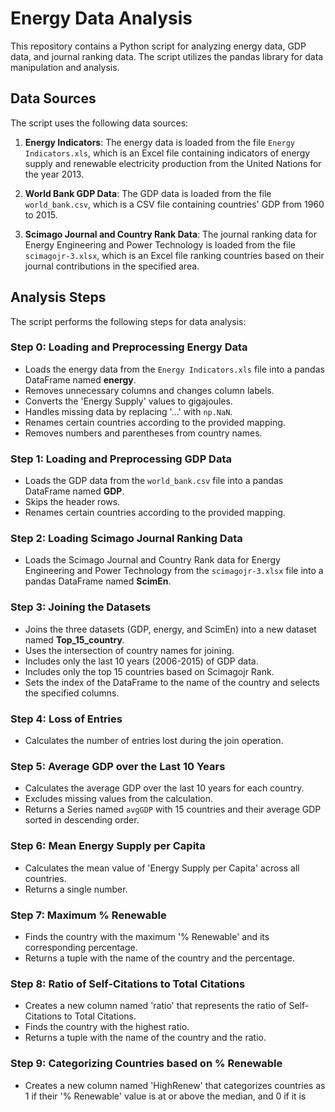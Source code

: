 # Energy Data Analysis

This repository contains a Python script for analyzing energy data, GDP data, and journal ranking data. The script utilizes the pandas library for data manipulation and analysis.

## Data Sources

The script uses the following data sources:

1. **Energy Indicators**: The energy data is loaded from the file `Energy Indicators.xls`, which is an Excel file containing indicators of energy supply and renewable electricity production from the United Nations for the year 2013.

2. **World Bank GDP Data**: The GDP data is loaded from the file `world_bank.csv`, which is a CSV file containing countries' GDP from 1960 to 2015.

3. **Scimago Journal and Country Rank Data**: The journal ranking data for Energy Engineering and Power Technology is loaded from the file `scimagojr-3.xlsx`, which is an Excel file ranking countries based on their journal contributions in the specified area.

## Analysis Steps

The script performs the following steps for data analysis:

### Step 0: Loading and Preprocessing Energy Data

- Loads the energy data from the `Energy Indicators.xls` file into a pandas DataFrame named **energy**.
- Removes unnecessary columns and changes column labels.
- Converts the 'Energy Supply' values to gigajoules.
- Handles missing data by replacing '...' with `np.NaN`.
- Renames certain countries according to the provided mapping.
- Removes numbers and parentheses from country names.

### Step 1: Loading and Preprocessing GDP Data

- Loads the GDP data from the `world_bank.csv` file into a pandas DataFrame named **GDP**.
- Skips the header rows.
- Renames certain countries according to the provided mapping.

### Step 2: Loading Scimago Journal Ranking Data

- Loads the Scimago Journal and Country Rank data for Energy Engineering and Power Technology from the `scimagojr-3.xlsx` file into a pandas DataFrame named **ScimEn**.

### Step 3: Joining the Datasets

- Joins the three datasets (GDP, energy, and ScimEn) into a new dataset named **Top_15_country**.
- Uses the intersection of country names for joining.
- Includes only the last 10 years (2006-2015) of GDP data.
- Includes only the top 15 countries based on Scimagojr Rank.
- Sets the index of the DataFrame to the name of the country and selects the specified columns.

### Step 4: Loss of Entries

- Calculates the number of entries lost during the join operation.

### Step 5: Average GDP over the Last 10 Years

- Calculates the average GDP over the last 10 years for each country.
- Excludes missing values from the calculation.
- Returns a Series named `avgGDP` with 15 countries and their average GDP sorted in descending order.

### Step 6: Mean Energy Supply per Capita

- Calculates the mean value of 'Energy Supply per Capita' across all countries.
- Returns a single number.

### Step 7: Maximum % Renewable

- Finds the country with the maximum '% Renewable' and its corresponding percentage.
- Returns a tuple with the name of the country and the percentage.

### Step 8: Ratio of Self-Citations to Total Citations

- Creates a new column named 'ratio' that represents the ratio of Self-Citations to Total Citations.
- Finds the country with the highest ratio.
- Returns a tuple with the name of the country and the ratio.

### Step 9: Categorizing Countries based on % Renewable

- Creates a new column named 'HighRenew' that categorizes countries as 1 if their '% Renewable' value is at or above the median, and 0 if it is
